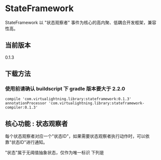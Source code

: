 # StateFramework
StateFramework 以 "状态观察者" 事件为核心的高内聚、低耦合开发框架，兼容性高。
## 当前版本
0.1.3
## 下载方法
### 使用前请确认 buildscript 下 gradle 版本要大于 2.2.0
```
compile 'com.virtualightning.library:stateframework:0.1.3'
annotationProcessor 'com.virtualightning.library:stateframework-compiler:0.1.3'
```
## 核心功能 : 状态观察者
每个状态观察者对应一个"状态ID"，如果需要状态观察者执行动作时，可以依靠"状态ID"进行通知。

"状态"属于无阈值抽象状态，仅作为唯一标识
下列是
